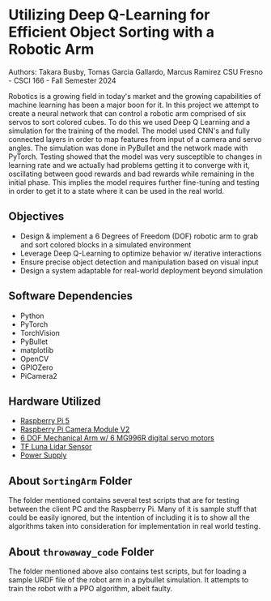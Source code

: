 # Utilizing Deep Q-Learning for Efficient Object Sorting with a Robotic Arm
Authors: Takara Busby, Tomas Garcia Gallardo, Marcus Ramirez
CSU Fresno - CSCI 166 - Fall Semester 2024

Robotics is a growing field in today's market and the growing capabilities of machine learning has been a major boon for it.  In this project we attempt to create a neural network that can control a robotic arm comprised of six servos to sort colored cubes.  To do this we used Deep Q Learning and a simulation for the training of the model.  The model used CNN's and fully connected layers in order to map features from input of a camera and servo angles.  The simulation was done in PyBullet and the network made with PyTorch.  Testing showed that the model was very susceptible to changes in learning rate and we actually had problems getting it to converge with it, oscillating between good rewards and bad rewards while remaining in the initial phase.  This implies the model requires further fine-tuning and testing in order to get it to a state where it can be used in the real world.

## Objectives
- Design & implement a 6 Degrees of Freedom (DOF) robotic arm to grab and sort colored blocks in a simulated environment
- Leverage Deep Q-Learning to optimize behavior w/ iterative interactions
- Ensure precise object detection and manipulation based on visual input
- Design a system adaptable for real-world deployment beyond simulation

    
## Software Dependencies
 - Python
 - PyTorch
 - TorchVision
 - PyBullet
 - matplotlib
 - OpenCV
 - GPIOZero
 - PiCamera2

## Hardware Utilized
 - [Raspberry Pi 5](https://www.raspberrypi.com/products/raspberry-pi-5/)
 - [Raspberry Pi Camera Module V2](https://www.raspberrypi.com/products/camera-module-v2/)
 - [6 DOF Mechanical Arm w/ 6 MG996R digital servo motors](https://www.amazon.com/Mechanical-Programmable-Manipulator-Parameter-Industrial/dp/B0B1368WN1?_encoding=UTF8&pd_rd_i=B0B1368WN1&pd_rd_w=zN26W&content-id=amzn1.sym.5334573a-029b-477d-a49c-2bbdfe16b2cb&pf_rd_p=5334573a-029b-477d-a49c-2bbdfe16b2cb&pf_rd_r=9ZQX3MFBXTJ13WV4JQ1A&pd_rd_wg=6NhHz&pd_rd_r=87a46c1a-eb4d-4331-aba9-f906f2583bd0)
 - [TF Luna Lidar Sensor](https://www.amazon.com/Benewake-TF-Luna-Single-Point-Ranging-Interface/dp/B086MJQSLR)
 - [Power Supply](https://www.amazon.com/Zeee-Battery-3600mAh-Connector-Associated/dp/B0B8YXSY35?dib=eyJ2IjoiMSJ9.wg0HEr1b7FZK-74krDku93LF9nW6C4_ZEmNfs_D2nXO154CX5RTnNxNyByEGle9HDYRZpg9BVhjIJCqiJJateSzBgzWMbCzKvYuG2kmoJJWYBI8dkWbYbRNN1XakCmVYGJ2SSX6oB08fcJBt9dg2gp6mCEoc3pUO0Ys36YEWTFPjbcGPKEpxS0Z8IPeFfI5dHK9O_p1e4v7WcOGLDSidGZpIiGFdu74gjUzRitGPxOtzWV0Dv6BCcf7bGBP7tRZ4S1PHdC18Zd-XTEMd3TT5WoWlkAydkuEXKdbGqpl_FSQ.ionJckw7DwCykVPUFtur77HxghyUZR8od9i4w5W3coU&dib_tag=se&keywords=7.2v+rc+battery&qid=1732057157&sr=8-8)

## About `SortingArm` Folder
The folder mentioned contains several test scripts that are for testing between the client PC and the Raspberry Pi.  Many of it is sample stuff that could be easily ignored, but the intention of including it is to show all the algorithms taken into consideration for implementation in real world testing.

## About `throwaway_code` Folder
The folder mentioned above also contains test scripts, but for loading a sample URDF file of the robot arm in a pybullet simulation.  It attempts to train the robot with a PPO algorithm, albeit faulty.
